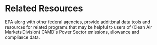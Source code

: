 # Related Resources

EPA along with other federal agencies, provide additional data tools and resources for related programs that may be helpful to users of (Clean Air Markets Division) CAMD's Power Sector emissions, allowance and compliance data. 

